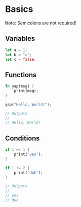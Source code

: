 # Basics

Note: Semicolons are not required!

## Variables

```rust
let a = 1;
let b = "a";
let c = false;
```

## Functions

```rust
fn yap(msg) {
    print(msg);
}

yap("Hello, World!");

// Outputs
//
// Hello, World!
```

## Conditions

```rust
if 1 == 1 {
    print("yes");
}

if 1 != 2 {
    print("duh");
}

// Outputs
//
// yes
// duh
```